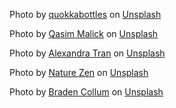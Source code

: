 

Photo by <a href="https://unsplash.com/fr/@quokkabottle?utm_source=unsplash&utm_medium=referral&utm_content=creditCopyText">quokkabottles</a> on <a href="https://unsplash.com/photos/NN68U4SwSIs?utm_source=unsplash&utm_medium=referral&utm_content=creditCopyText">Unsplash</a>
  

Photo by <a href="https://unsplash.com/@qasimmalick?utm_source=unsplash&utm_medium=referral&utm_content=creditCopyText">Qasim Malick</a> on <a href="https://unsplash.com/photos/2N5B5d-Oz2o?utm_source=unsplash&utm_medium=referral&utm_content=creditCopyText">Unsplash</a>
  

Photo by <a href="https://unsplash.com/@schimiggy?utm_source=unsplash&utm_medium=referral&utm_content=creditCopyText">Alexandra Tran</a> on <a href="https://unsplash.com/photos/fS3tGOkp0xY?utm_source=unsplash&utm_medium=referral&utm_content=creditCopyText">Unsplash</a>
  
Photo by <a href="https://unsplash.com/es/@nature_zen?utm_source=unsplash&utm_medium=referral&utm_content=creditCopyText">Nature Zen</a> on <a href="https://unsplash.com/photos/sCsctFRyxag?utm_source=unsplash&utm_medium=referral&utm_content=creditCopyText">Unsplash</a>
  
Photo by <a href="https://unsplash.com/@bradencollum?utm_source=unsplash&utm_medium=referral&utm_content=creditCopyText">Braden Collum</a> on <a href="https://unsplash.com/photos/9HI8UJMSdZA?utm_source=unsplash&utm_medium=referral&utm_content=creditCopyText">Unsplash</a>
  